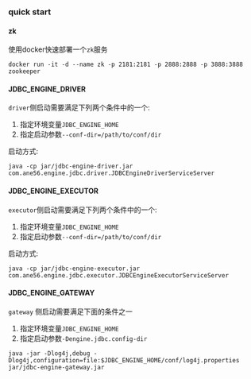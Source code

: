
### quick start

#### zk

使用docker快速部署一个`zk`服务

```shell
docker run -it -d --name zk -p 2181:2181 -p 2888:2888 -p 3888:3888 zookeeper  
```


#### JDBC_ENGINE_DRIVER

`driver`侧启动需要满足下列两个条件中的一个:
1. 指定环境变量`JDBC_ENGINE_HOME`
2. 指定启动参数`--conf-dir=/path/to/conf/dir`

启动方式: 
```shell
java -cp jar/jdbc-engine-driver.jar com.ane56.engine.jdbc.driver.JDBCEngineDriverServiceServer
```

#### JDBC_ENGINE_EXECUTOR

`executor`侧启动需要满足下列两个条件中的一个:
1. 指定环境变量`JDBC_ENGINE_HOME`
2. 指定启动参数`--conf-dir=/path/to/conf/dir`

启动方式:
```shell
java -cp jar/jdbc-engine-executor.jar com.ane56.engine.jdbc.executor.JDBCEngineExecutorServiceServer
```

#### JDBC_ENGINE_GATEWAY

`gateway` 侧启动需要满足下面的条件之一
1. 指定环境变量`JDBC_ENGINE_HOME`
2. 指定启动参数`-Dengine.jdbc.config-dir`

```shell
java -jar -Dlog4j,debug -Dlog4j,configuration=file:$JDBC_ENGINE_HOME/conf/log4j.properties jar/jdbc-engine-gateway.jar
```

